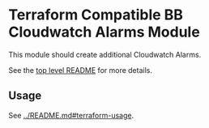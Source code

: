 # Terraform Compatible BB Cloudwatch Alarms Module

This module should create additional Cloudwatch Alarms.

See the [top level README](../README.md) for more details.

## Usage

See [../README.md#terraform-usage](../README.md#terraform-usage).
